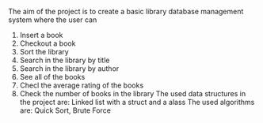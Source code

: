 The aim of the project is to create a basic library database management system where the user can 
1) Insert a book 
2) Checkout a book 
3) Sort the library 
4) Search in the library by title
5) Search in the library by author
6) See all of the books
7) Checl the average rating of the books
8) Check the number of books in the library
The used data structures in the project are: Linked list with a struct and a alass
The used algorithms are: Quick Sort, Brute Force
